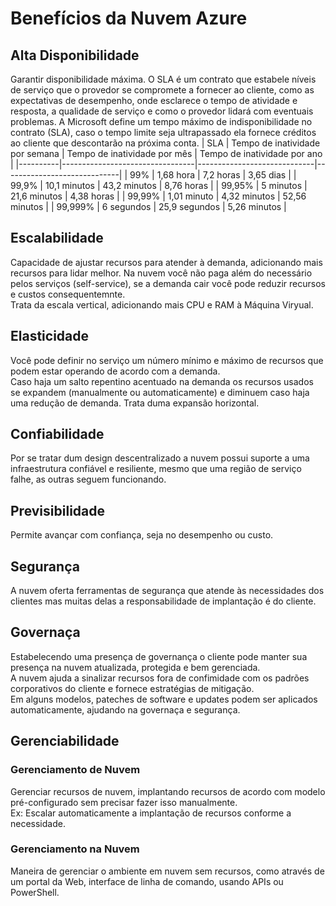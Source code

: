 # Benefícios da Nuvem Azure
## Alta Disponibilidade
  Garantir disponibilidade máxima.
  O SLA é um contrato que estabele níveis de serviço que o provedor se compromete a fornecer ao cliente, como as expectativas de desempenho, onde esclarece o tempo de atividade e resposta, a qualidade de serviço e como o provedor lidará com eventuais problemas.
  A Microsoft define um tempo máximo de indisponibilidade no contrato (SLA), caso o tempo limite seja ultrapassado ela fornece créditos ao cliente que descontarão na próxima conta.
| SLA      | Tempo de inatividade por semana | Tempo de inatividade por mês | Tempo de inatividade por ano |
|----------|---------------------------------|-----------------------------|-----------------------------|
| 99%      | 1,68 hora                       | 7,2 horas                   | 3,65 dias                   |
| 99,9%    | 10,1 minutos                    | 43,2 minutos                | 8,76 horas                  |
| 99,95%   | 5 minutos                       | 21,6 minutos                | 4,38 horas                  |
| 99,99%   | 1,01 minuto                     | 4,32 minutos                | 52,56 minutos               |
| 99,999%  | 6 segundos                      | 25,9 segundos               | 5,26 minutos                |

## Escalabilidade
  Capacidade de ajustar recursos para atender à demanda, adicionando mais recursos para lidar melhor. Na nuvem você não paga além do necessário pelos serviços (self-service), se a demanda cair você pode reduzir recursos e custos consequentemnte. <br>
  Trata da escala vertical, adicionando mais CPU e RAM à Máquina Viryual.

## Elasticidade
  Você pode definir no serviço um número mínimo e máximo de recursos que podem estar operando de acordo com a demanda. <br>
  Caso haja um salto repentino acentuado na demanda os recursos usados se expandem (manualmente ou automaticamente) e diminuem caso haja uma redução de demanda.
  Trata duma expansão horizontal.

## Confiabilidade
  Por se tratar dum design descentralizado a nuvem possui suporte a uma infraestrutura confiável e resiliente, mesmo que uma região de serviço falhe, as outras seguem funcionando.

## Previsibilidade
  Permite avançar com confiança, seja no desempenho ou custo.

## Segurança
  A nuvem oferta ferramentas de segurança que atende às necessidades dos clientes mas muitas delas a responsabilidade de implantação é do cliente.

## Governaça
  Estabelecendo uma presença de governança o cliente pode manter sua presença na nuvem atualizada, protegida e bem gerenciada. <br>
  A nuvem ajuda a sinalizar recursos fora de confimidade com os padrões corporativos do cliente e fornece estratégias de mitigação. <br>
  Em alguns modelos, pateches de software e updates podem ser aplicados automaticamente, ajudando na governaça e segurança. <br>

## Gerenciabilidade
### Gerenciamento de Nuvem
  Gerenciar recursos de nuvem, implantando recursos de acordo com modelo pré-configurado sem precisar fazer isso manualmente. <br>
  Ex: Escalar automaticamente a implantação de recursos conforme a necessidade.

### Gerenciamento na Nuvem
  Maneira de gerenciar o ambiente em nuvem sem recursos, como através de um portal da Web, interface de linha de comando, usando APIs ou PowerShell.
